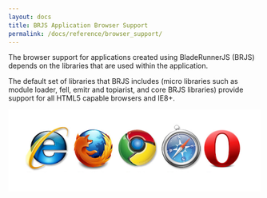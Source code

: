 ```yaml
---
layout: docs
title: BRJS Application Browser Support
permalink: /docs/reference/browser_support/
---
```


The browser support for applications created using BladeRunnerJS (BRJS) depends on the libraries that are used within the application.

The default set of libraries that BRJS includes (micro libraries such as module loader, fell, emitr and topiarist, and core BRJS libraries) provide support for all HTML5 capable browsers and IE8+.

![BRJS Browser Support](/img/browsers.png)